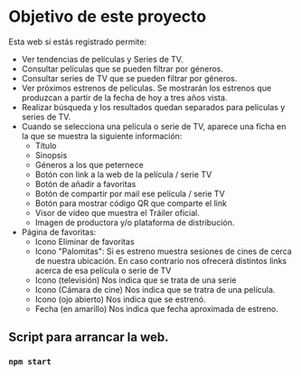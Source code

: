 # Objetivo de este proyecto

Esta web si estás registrado permite:

* Ver tendencias de películas y Series de TV.
* Consultar películas que se pueden filtrar por géneros.
* Consultar series de TV que se pueden filtrar por géneros.
* Ver próximos estrenos de películas. Se mostrarán los estrenos que produzcan a partir de la fecha de hoy a tres años vista.
* Realizar búsqueda y los resultados quedan separados para películas y series de TV.
* Cuando se selecciona una película o serie de TV, aparece una ficha en la que se muestra la siguiente información: 
    - Título
    - Sinopsis
    - Géneros a los que peternece
    - Botón con link a la web de la película / serie TV
    - Botón de añadir a favoritas
    - Botón de compartir por mail ese película / serie TV
    - Botón para mostrar código QR que comparte el link
    - Visor de vídeo que muestra el Tráiler oficial.
    - Imagen de productora y/o plataforma de distribución.
* Página de favoritas:
    - Icono Eliminar de favoritas
    - Icono "Palomitas": Si es estreno muestra sesiones de cines de cerca de nuestra ubicación. En caso contrario nos ofrecerá distintos links acerca de esa película o serie de TV
    - Icono (televisión) Nos indica que se trata de una serie
    - Icono (Cámara de cine) Nos indica que se tratra de una película.
    - Icono (ojo abierto) Nos indica que se estrenó.
    - Fecha (en amarillo) Nos indica que fecha aproximada de estreno.

## Script para arrancar la web.

### `npm start`
